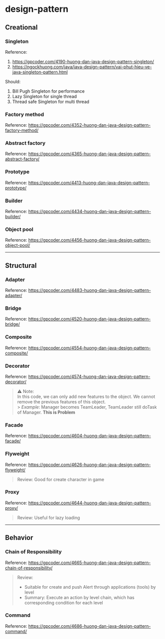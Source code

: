 # design-pattern

## Creational

### Singleton

Reference:

1. https://gpcoder.com/4190-huong-dan-java-design-pattern-singleton/
2. https://ngockhuong.com/java/java-design-pattern/vai-phut-hieu-ve-java-singleton-pattern.html

Should:

1. Bill Pugh Singleton for performance
2. Lazy Singleton for single thread
3. Thread safe Singleton for multi thread

### Factory method

Reference: https://gpcoder.com/4352-huong-dan-java-design-pattern-factory-method/

### Abstract factory

Reference: https://gpcoder.com/4365-huong-dan-java-design-pattern-abstract-factory/

### Prototype

Reference: https://gpcoder.com/4413-huong-dan-java-design-pattern-prototype/

### Builder

Reference: https://gpcoder.com/4434-huong-dan-java-design-pattern-builder/

### Object pool

Reference: https://gpcoder.com/4456-huong-dan-java-design-pattern-object-pool/

<hr/>

## Structural

### Adapter

Reference: https://gpcoder.com/4483-huong-dan-java-design-pattern-adapter/

### Bridge

Reference: https://gpcoder.com/4520-huong-dan-java-design-pattern-bridge/

### Composite

Reference: https://gpcoder.com/4554-huong-dan-java-design-pattern-composite/

### Decorator

Reference: https://gpcoder.com/4574-huong-dan-java-design-pattern-decorator/

> :warning: Note: <br/>
> In this code, we can only add new features to the object. We cannot remove the previous features of this object.<br/> > _Example_: Manager becomes TeamLeader, TeamLeader still doTask of Manager. **This is Problem**

### Facade

Reference: https://gpcoder.com/4604-huong-dan-java-design-pattern-facade/

### Flyweight

Reference: https://gpcoder.com/4626-huong-dan-java-design-pattern-flyweight/

> Review: Good for create character in game

### Proxy

Reference: https://gpcoder.com/4644-huong-dan-java-design-pattern-proxy/

> Review: Useful for lazy loading

<hr/>

## Behavior

### Chain of Responsibility

Reference: https://gpcoder.com/4665-huong-dan-java-design-pattern-chain-of-responsibility/

> Review:
>
> -   Suitable for create and push Alert through applications (tools) by level
> -   Summary: Execute an action by level chain, which has corresponding condition for each level

### Command

Reference: https://gpcoder.com/4686-huong-dan-java-design-pattern-command/
